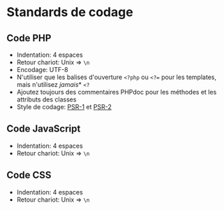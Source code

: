 Standards de codage
================

Code PHP
--------

- Indentation: 4 espaces
- Retour chariot: Unix => `\n`
- Encodage: UTF-8
- N'utiliser que les balises d'ouverture `<?php` ou `<?=` pour les templates, mais n'utilisez *jamais** `<?`
- Ajoutez toujours des commentaires PHPdoc pour les méthodes et les attributs des classes
- Style de codage: [PSR-1](http://www.php-fig.org/psr/psr-1/) et [PSR-2](http://www.php-fig.org/psr/psr-2/)

Code JavaScript
---------------

- Indentation: 4 espaces
- Retour chariot: Unix => `\n`

Code CSS 
--------

- Indentation: 4 espaces
- Retour chariot: Unix => `\n`
